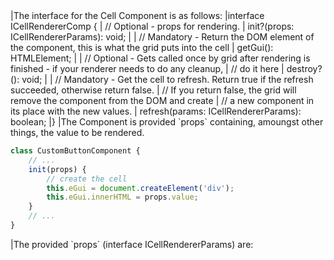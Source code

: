 <framework-specific-section frameworks="javascript">
|The interface for the Cell Component is as follows:
</framework-specific-section>

<framework-specific-section frameworks="javascript">
<snippet transform={false} language="ts">
|interface ICellRendererComp {
|    // Optional - props for rendering.
|    init?(props: ICellRendererParams): void;
|
|    // Mandatory - Return the DOM element of the component, this is what the grid puts into the cell
|    getGui(): HTMLElement;
|
|    // Optional - Gets called once by grid after rendering is finished - if your renderer needs to do any cleanup,
|    // do it here
|    destroy?(): void;
|
|    // Mandatory - Get the cell to refresh. Return true if the refresh succeeded, otherwise return false.
|    // If you return false, the grid will remove the component from the DOM and create
|    // a new component in its place with the new values.
|    refresh(params: ICellRendererParams): boolean;
|}
</snippet>
</framework-specific-section>

<framework-specific-section frameworks="javascript">
|The Component is provided `props` containing, amoungst other things, the value to be rendered.
</framework-specific-section>

<framework-specific-section frameworks="javascript">

```ts
class CustomButtonComponent {
    // ...
    init(props) {
        // create the cell
        this.eGui = document.createElement('div');
        this.eGui.innerHTML = props.value;
    }
    // ...
}
```

</framework-specific-section>

<framework-specific-section frameworks="javascript">
|The provided `props` (interface ICellRendererParams) are:
</framework-specific-section>
